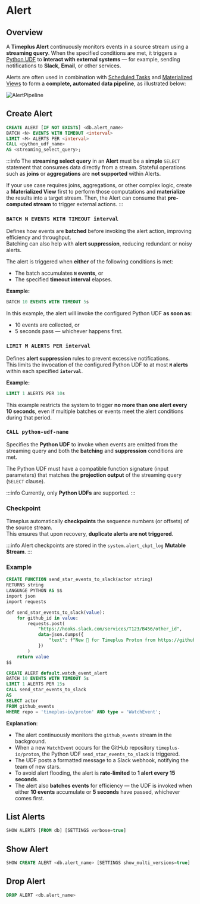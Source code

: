 # Alert

## Overview

A **Timeplus Alert** continuously monitors events in a source stream using a **streaming query**. When the specified conditions are met, it triggers a [Python UDF](/py-udf) to **interact with external systems** — for example, sending notifications to **Slack**, **Email**, or other services.

Alerts are often used in combination with [Scheduled Tasks](/task) and [Materialized Views](/materialized-view) to form a **complete, automated data pipeline**, as illustrated below:

![AlertPipeline](/img/alert-pipeline.png)

## Create Alert

```sql
CREATE ALERT [IF NOT EXISTS] <db.alert_name>
BATCH <N> EVENTS WITH TIMEOUT <interval>
LIMIT <M> ALERTS PER <interval>
CALL <python_udf_name>
AS <streaming_select_query>;
```

:::info
The **streaming select query** in an **Alert** must be a **simple** `SELECT` statement that consumes data directly from a stream.
Stateful operations such as **joins** or **aggregations** are **not supported** within Alerts.

If your use case requires joins, aggregations, or other complex logic, create a **Materialized View** first to perform those computations and **materialize** the results into a target stream.
Then, the Alert can consume that **pre-computed stream** to trigger external actions.
:::

### `BATCH N EVENTS WITH TIMEOUT interval`

Defines how events are **batched** before invoking the alert action, improving efficiency and throughput.  
Batching can also help with **alert suppression**, reducing redundant or noisy alerts.

The alert is triggered when **either** of the following conditions is met:
- The batch accumulates **`N` events**, or  
- The specified **timeout interval** elapses.

**Example:**

```sql
BATCH 10 EVENTS WITH TIMEOUT 5s
```

In this example, the alert will invoke the configured Python UDF **as soon as**:

- 10 events are collected, or
- 5 seconds pass — whichever happens first.

### `LIMIT M ALERTS PER interval`

Defines **alert suppression** rules to prevent excessive notifications.  
This limits the invocation of the configured Python UDF to at most **`M` alerts** within each specified **`interval`**.

**Example:**

```sql
LIMIT 1 ALERTS PER 10s
```

This example restricts the system to trigger **no more than one alert every 10 seconds**,
even if multiple batches or events meet the alert conditions during that period.

### `CALL python-udf-name`

Specifies the **Python UDF** to invoke when events are emitted from the streaming query and both the **batching** and **suppression** conditions are met.  

The Python UDF must have a compatible function signature (input parameters) that matches the **projection output** of the streaming query (`SELECT` clause).

:::info
Currently, only **Python UDFs** are supported.
:::

### Checkpoint

Timeplus automatically **checkpoints** the sequence numbers (or offsets) of the source stream.  
This ensures that upon recovery, **duplicate alerts are not triggered**.

:::info
Alert checkpoints are stored in the `system.alert_ckpt_log` **Mutable Stream**.
:::

### Example

```sql
CREATE FUNCTION send_star_events_to_slack(actor string) 
RETURNS string 
LANGUAGE PYTHON AS $$
import json
import requests

def send_star_events_to_slack(value):
    for github_id in value:
        requests.post(
            "https://hooks.slack.com/services/T123/B456/other_id",
            data=json.dumps({
                "text": f"New 🌟 for Timeplus Proton from https://github.com/{github_id}"
            })
        )
    return value
$$

CREATE ALERT default.watch_event_alert
BATCH 10 EVENTS WITH TIMEOUT 5s
LIMIT 1 ALERTS PER 15s
CALL send_star_events_to_slack
AS 
SELECT actor 
FROM github_events 
WHERE repo = 'timeplus-io/proton' AND type = 'WatchEvent';
```

**Explanation**:

- The alert continuously monitors the `github_events` stream in the background.
- When a new `WatchEvent` occurs for the GitHub repository `timeplus-io/proton`, the Python UDF `send_star_events_to_slack` is triggered.
- The UDF posts a formatted message to a Slack webhook, notifying the team of new stars.
- To avoid alert flooding, the alert is **rate-limited** to **1 alert every 15 seconds**.
- The alert also **batches events** for efficiency — the UDF is invoked when either **10 events** accumulate or **5 seconds** have passed, whichever comes first.

## List Alerts

```sql
SHOW ALERTS [FROM db] [SETTINGS verbose=true]
```

## Show Alert

```sql
SHOW CREATE ALERT <db.alert_name> [SETTINGS show_multi_versions=true]
```

## Drop Alert

```sql
DROP ALERT <db.alert_name>
```
